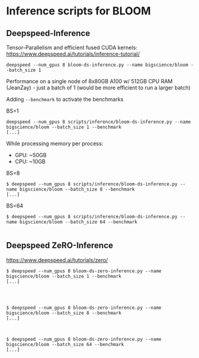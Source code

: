 # Inference scripts for BLOOM

## Deepspeed-Inference

Tensor-Parallelism and efficient fused CUDA kernels:
https://www.deepspeed.ai/tutorials/inference-tutorial/

```
deepspeed --num_gpus 8 bloom-ds-inference.py --name bigscience/bloom --batch_size 1
```

Performance on a single node of 8x80GB A100 w/ 512GB CPU RAM (JeanZay) - just a batch of 1 (would be more efficient to run a larger batch)

Adding `--benchmark` to activate the benchmarks


BS=1
```
deepspeed --num_gpus 8 scripts/inference/bloom-ds-inference.py --name bigscience/bloom --batch_size 1 --benchmark
[...]

```

While processing memory per process:

-  GPU: ~50GB
-  CPU: ~10GB


BS=8
```
$ deepspeed --num_gpus 8 scripts/inference/bloom-ds-inference.py --name bigscience/bloom --batch_size 8 --benchmark
[...]

```

BS=64

```
$ deepspeed --num_gpus 8 scripts/inference/bloom-ds-inference.py --name bigscience/bloom --batch_size 64 --benchmark


```


## Deepspeed ZeRO-Inference

https://www.deepspeed.ai/tutorials/zero/

```
$ deepspeed --num_gpus 8 bloom-ds-zero-inference.py --name bigscience/bloom --batch_size 1 --benchmark
[...]




```

```
$ deepspeed --num_gpus 8 bloom-ds-zero-inference.py --name bigscience/bloom --batch_size 8 --benchmark
[...]



```


```
$ deepspeed --num_gpus 8 bloom-ds-zero-inference.py --name bigscience/bloom --batch_size 64 --benchmark
[...]



```
